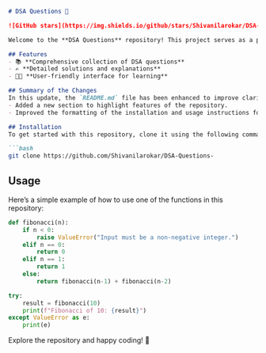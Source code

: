 ```markdown
# DSA Questions 🚀

![GitHub stars](https://img.shields.io/github/stars/Shivanilarokar/DSA-Questions-?style=social) ![Forks](https://img.shields.io/github/forks/Shivanilarokar/DSA-Questions-?style=social)

Welcome to the **DSA Questions** repository! This project serves as a platform for developers and learners to practice and enhance their skills in Data Structures and Algorithms (DSA). This repository is designed to help you improve your understanding of various data structures and algorithms through a collection of questions and solutions.

## Features
- 📚 **Comprehensive collection of DSA questions**
- ✍️ **Detailed solutions and explanations**
- 👩‍💻 **User-friendly interface for learning**

## Summary of the Changes
In this update, the `README.md` file has been enhanced to improve clarity and provide additional information. Key changes include:
- Added a new section to highlight features of the repository.
- Improved the formatting of the installation and usage instructions for better readability.

## Installation
To get started with this repository, clone it using the following command:

```bash
git clone https://github.com/Shivanilarokar/DSA-Questions-
```

## Usage
Here’s a simple example of how to use one of the functions in this repository:

```python
def fibonacci(n):
    if n < 0:
        raise ValueError("Input must be a non-negative integer.")
    elif n == 0:
        return 0
    elif n == 1:
        return 1
    else:
        return fibonacci(n-1) + fibonacci(n-2)

try:
    result = fibonacci(10)
    print(f"Fibonacci of 10: {result}")
except ValueError as e:
    print(e)
```

Explore the repository and happy coding! 🎉
```